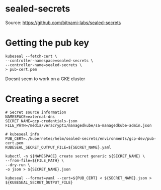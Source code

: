 sealed-secrets
===============

Source: https://github.com/bitnami-labs/sealed-secrets

# Getting the pub key

```
kubeseal --fetch-cert \
--controller-namespace=sealed-secrets \
--controller-name=sealed-secrets \
> pub-cert.pem
```
Doesnt seem to work on a GKE cluster


# Creating a secret

```
# Secret source information
NAMESPACE=external-dns
SECRET_NAME=gcp-credentials-json
FILE_PATH=/media/veracrypt1/managedkube/sa-managedkube-admin.json

# kubeseal info
PUB_CERT=./kubernetes/helm/sealed-secrets/environments/gcp-dev/pub-cert.pem
KUBESEAL_SECRET_OUTPUT_FILE=${SECRET_NAME}.yaml

kubectl -n ${NAMESPACE} create secret generic ${SECRET_NAME} \
--from-file=${FILE_PATH} \
--dry-run \
-o json > ${SECRET_NAME}.json

kubeseal --format=yaml --cert=${PUB_CERT} < ${SECRET_NAME}.json > ${KUBESEAL_SECRET_OUTPUT_FILE}
```